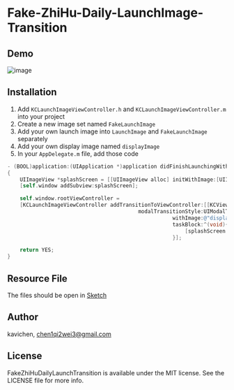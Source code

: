 Fake-ZhiHu-Daily-LaunchImage-Transition
=======================================
## Demo
![image](http://gifzo.net/hbK40g4IK6.gif)

## Installation

1. Add `KCLaunchImageViewController.h` and `KCLaunchImageViewController.m` into your project
2. Create a new image set named `FakeLaunchImage`
3. Add your own launch image into `LaunchImage` and `FakeLaunchImage` separately
4. Add your own display image named `displayImage`
5. In your `AppDelegate.m` file, add those code

```objective-c
- (BOOL)application:(UIApplication *)application didFinishLaunchingWithOptions:(NSDictionary *)launchOptions
{
    UIImageView *splashScreen = [[UIImageView alloc] initWithImage:[UIImage imageNamed:@"FakeLaunchImage"]];
    [self.window addSubview:splashScreen];

    self.window.rootViewController =
    [KCLaunchImageViewController addTransitionToViewController:[[KCViewController alloc] init]
                                          modalTransitionStyle:UIModalTransitionStyleCrossDissolve
                                                     withImage:@"displayImage" // your own display image
                                                     taskBlock:^(void){
                                                         [splashScreen removeFromSuperview];
                                                     }];

    return YES;
}
```

## Resource File

The files should be open in [Sketch](http://bohemiancoding.com/sketch/)

## Author

kavichen, chen1qi2wei3@gmail.com

## License

FakeZhiHuDailyLaunchTransition is available under the MIT license. See the LICENSE file for more info.
